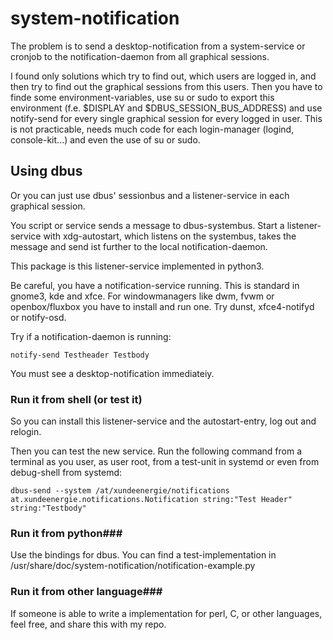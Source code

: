 # system-notification
The problem is to send a desktop-notification from a system-service or cronjob to the notification-daemon from all graphical sessions.

I found only solutions which try to find out, which users are logged in, and then try to find out the graphical sessions from this users. Then you have to finde some environment-variables, use su or sudo to export this environment (f.e. $DISPLAY and $DBUS_SESSION_BUS_ADDRESS) and use notify-send for every single graphical session for every logged in user.
This is not practicable, needs much code for each login-manager (logind, console-kit...) and even the use of su or sudo.

## Using dbus ##
Or you can just use dbus' sessionbus and a listener-service in each graphical session.

You script or service sends a message to dbus-systembus.
Start a listener-service with xdg-autostart, which listens on the systembus, takes the message and send ist further to the local notification-daemon.

This package is this listener-service implemented in python3. 

Be careful, you have a notification-service running. This is standard in gnome3, kde and xfce. For windowmanagers like dwm, fvwm or openbox/fluxbox you have to install and run one. Try dunst, xfce4-notifyd or notify-osd.

Try if a notification-daemon is running:

    notify-send Testheader Testbody

You must see a desktop-notification immediateiy.

### Run it from shell (or test it) ###
So you can install this listener-service and the autostart-entry, log out and relogin.

Then you can test the new service. Run the following command from a terminal as you user, as user root, from a test-unit in systemd or even from debug-shell from systemd:

    dbus-send --system /at/xundeenergie/notifications at.xundeenergie.notifications.Notification string:"Test Header" string:"Testbody"

### Run it from python###
Use the bindings for dbus. You can find a test-implementation in /usr/share/doc/system-notification/notification-example.py

### Run it from other language###
If someone is able to write a implementation for perl, C, or other languages, feel free, and share this with my repo.

